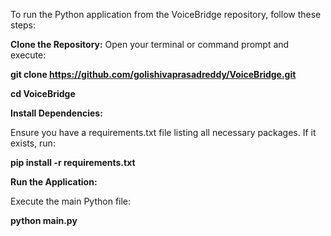 To run the Python application from the VoiceBridge repository, follow these steps:

**Clone the Repository:** 
Open your terminal or command prompt and execute:

**git clone https://github.com/golishivaprasadreddy/VoiceBridge.git**

**cd VoiceBridge**

**Install Dependencies:**

Ensure you have a requirements.txt file listing all necessary packages. If it exists, run:

**pip install -r requirements.txt**

**Run the Application:** 

Execute the main Python file:
 
**python main.py** 

